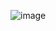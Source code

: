 ![image](https://github.com/gauravbindal2302/KoinX/assets/89655308/0edbd6d3-02ed-4eb7-8534-f3559de78b67)
